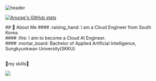 <div>

  <!--Header-->
  ![header](https://capsule-render.vercel.app/api?type=waving&color=gradient&height=300&section=header&text=hello%20world😊😊)
  
</div>

[![Anurag's GitHub stats](https://github-readme-stats.vercel.app/api?username=Jungyh0)](https://github.com/anuraghazra/github-readme-stats)

<div>
  <!--Body-->
  ## 👀 About Me
  #### :raising_hand: I am a Cloud Engineer from South Korea.<br/>
  #### :fire: I aim to become a Cloud AI Engineer.<br/>
  #### :mortar_board: Bachelor of Applied Artificial Intelligence, Sungkyunkwan University(SKKU)
  <br/>
  <br/>

📖my skills📖

<img src = "https://img.shields.io/badge/cplusplus-00599C?style=flat-square&logo=cplusplus&logoColor=white"/>

